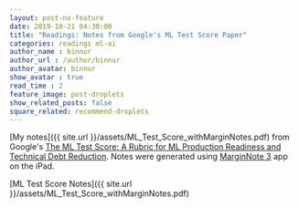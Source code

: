 ```yaml
---
layout: post-no-feature
date: 2019-10-21 04:30:00
title: "Readings: Notes from Google's ML Test Score Paper"
categories: readings ml-ai
author_name : binnur
author_url : /author/binnur
author_avatar: binnur
show_avatar : true
read_time : 2
feature_image: post-droplets
show_related_posts: false
square_related: recommend-droplets
---
```

[My notes]({{ site.url }}/assets/ML_Test_Score_withMarginNotes.pdf) from Google's [The ML Test Score: A Rubric for ML Production Readiness and Technical
Debt Reduction](https://ai.google/research/pubs/pub46555). Notes were generated
using [MarginNote 3](https://www.marginnote.com) app on the iPad.

[ML Test Score Notes]({{ site.url }}/assets/ML_Test_Score_withMarginNotes.pdf)
